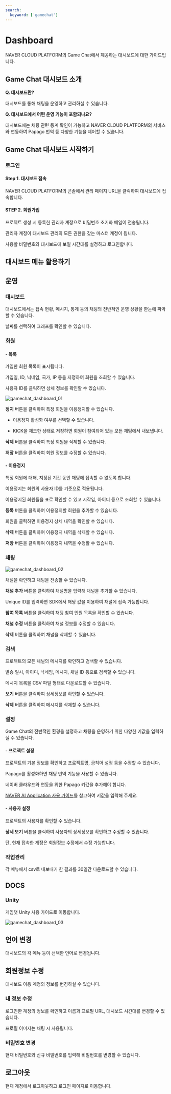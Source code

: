 ```yaml
---
search:
  keyword: ['gamechat']
---
```


# Dashboard

NAVER CLOUD PLATFORM의 Game Chat에서 제공하는 대시보드에 대한 가이드입니다.

## Game Chat 대시보드 소개

**Q. 대시보드란?**

대시보드를 통해 채팅을 운영하고 관리하실 수 있습니다.

**Q. 대시보드에서 어떤 운영 기능이 포함되나요?**

대시보드에는 채팅 관련 통계 확인이 가능하고 NAVER CLOUD PLATFORM의 서비스와 연동하여 Papago 번역 등 다양한 기능을 제어할 수 있습니다.

## Game Chat 대시보드 시작하기

### 로그인

#### Step 1. 대시보드 접속

NAVER CLOUD PLATFORM의 콘솔에서 관리 페이지 URL을 클릭하여 대시보드에 접속합니다.

#### STEP 2. 회원가입

프로젝트 생성 시 등록한 관리자 계정으로 비밀번호 초기화 메일이 전송됩니다.

관리자 계정이 대시보드 관리의 모든 권한을 갖는 마스터 계정이 됩니다.

사용할 비밀번호와 대시보드에 보일 시간대를 설정하고 로그인합니다.

## 대시보드 메뉴 활용하기

## 운영

### 대시보드

대시보드에서는 접속 현황, 메시지, 통계 등의 채팅의 전반적인 운영 상황을 한눈에 파악할 수 있습니다.

날짜를 선택하여 그래프를 확인할 수 있습니다.

### 회원

#### - 목록

가입한 회원 목록이 표시됩니다.

가입일, ID, 닉네임, 국가, IP 등을 지정하여 회원을 조회할 수 있습니다.

사용자 ID를 클릭하면 상세 정보를 확인할 수 있습니다.

![gamechat_dashboard_01](./images/gamechat_dashboard_01.png)

**정지** 버튼을 클릭하여 특정 회원을 이용정지할 수 있습니다.

- 이용정지 활성화 여부를 선택할 수 있습니다.

- KICK을 체크한 상태로 저장하면 회원이 참여되어 있는 모든 채팅에서 내보냅니다.

**삭제** 버튼을 클릭하여 특정 회원을 삭제할 수 있습니다.

**저장** 버튼을 클릭하여 회원 정보를 수정할 수 있습니다.

#### - 이용정지

특정 회원에 대해, 지정된 기간 동안 채팅에 접속할 수 없도록 합니다.

이용정지는 회원의 사용자 ID를 기준으로 적용됩니다.

이용정지된 회원들을 표로 확인할 수 있고 시작일, 아이디 등으로 조회할 수 있습니다.

**등록** 버튼을 클릭하여 이용정지할 회원을 추가할 수 있습니다.

회원을 클릭하면 이용정지 상세 내역을 확인할 수 있습니다.

**삭제** 버튼을 클릭하여 이용정지 내역을 삭제할 수 있습니다.

**저장** 버튼을 클릭하여 이용정지 내역을 수정할 수 있습니다.

### 채팅

![gamechat_dashboard_02](./images/gamechat_dashboard_02.png)

채널을 확인하고 채팅을 전송할 수 있습니다.

**채널 추가** 버튼을 클릭하여 채널명을 입력해 채널을 추가할 수 있습니다.

Unique ID를 입력하면 SDK에서 해당 값을 이용하여 채널에 접속 가능합니다.

**참여 목록** 버튼을 클릭하여 채팅 참여 인원 목록을 확인할 수 있습니다.

**채널 수정** 버튼을 클릭하여 채널 정보를 수정할 수 있습니다.

**삭제** 버튼을 클릭하여 채널을 삭제할 수 있습니다.

### 검색

프로젝트의 모든 채널의 메시지를 확인하고 검색할 수 있습니다.

발송 일시, 아이디, 닉네임, 메시지, 채널 ID 등으로 검색할 수 있습니다.

메시지 목록을 CSV 파일 형태로 다운로드할 수 있습니다.

**보기** 버튼을 클릭하여 상세정보를 확인할 수 있습니다.

**삭제** 버튼을 클릭하여 메시지를 삭제할 수 있습니다.

### 설정

Game Chat의 전반적인 환경을 설정하고 채팅을 운영하기 위한 다양한 키값을 입력하실 수 있습니다.

#### - 프로젝트 설정

프로젝트의 기본 정보를 확인하고 프로젝트명, 금칙어 설정 등을 수정할 수 있습니다.

Papago를 활성화하면 채팅 번역 기능을 사용할 수 있습니다.

네이버 클라우드와 연동을 위한 Papago 키값을 추가해야 합니다.

[NAVER AI Application 사용 가이드](https://api.ncloud-docs.com/docs/ai-naver-papagonmt)를 참고하여 키값을 입력해 주세요.

#### - 사용자 설정

프로젝트의 사용자를 확인할 수 있습니다.

**상세 보기** 버튼을 클릭하여 사용자의 상세정보를 확인하고 수정할 수 있습니다.

단, 현재 접속한 계정은 회원정보 수정에서 수정 가능합니다.

### 작업관리

각 메뉴에서 csv로 내보내기 한 결과를 30일간 다운로드할 수 있습니다.

## DOCS

### Unity

게임챗 Unity 사용 가이드로 이동합니다.

![gamechat_dashboard_03](./images/gamechat_dashboard_03.png)

## 언어 변경

대시보드의 각 메뉴 등이 선택한 언어로 변경됩니다.

## 회원정보 수정

대시보드 이용 계정의 정보를 변경하실 수 있습니다.

### 내 정보 수정

로그인한 계정의 정보를 확인하고 이름과 프로필 URL, 대시보드 시간대를 변경할 수 있습니다.

프로필 이미지는 채팅 시 사용됩니다.

### 비밀번호 변경

현재 비밀번호와 신규 비밀번호를 입력해 비밀번호를 변경할 수 있습니다.

## 로그아웃

현재 계정에서 로그아웃하고 로그인 페이지로 이동합니다.
